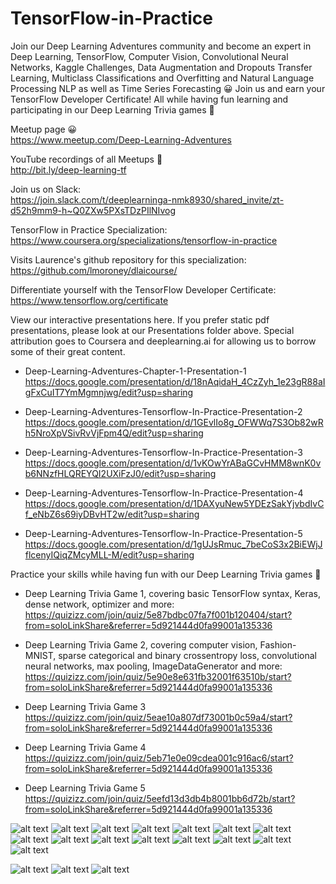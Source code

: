 # TensorFlow-in-Practice

Join our Deep Learning Adventures community and become an expert in Deep Learning, TensorFlow, Computer Vision, Convolutional Neural Networks, Kaggle Challenges, Data Augmentation and Dropouts Transfer Learning, Multiclass Classifications and Overfitting and Natural Language Processing NLP as well as Time Series Forecasting 😀 Join us and earn your TensorFlow Developer Certificate! All while having fun learning and participating in our Deep Learning Trivia games 🎉  

Meetup page 😀    
https://www.meetup.com/Deep-Learning-Adventures

YouTube recordings of all Meetups 🎉    
http://bit.ly/deep-learning-tf  

Join us on Slack:  
https://join.slack.com/t/deeplearninga-nmk8930/shared_invite/zt-d52h9mm9-h~Q0ZXw5PXsTDzPIlNIvog

TensorFlow in Practice Specialization:  
https://www.coursera.org/specializations/tensorflow-in-practice

Visits Laurence's github repository for this specialization:  
https://github.com/lmoroney/dlaicourse/

Differentiate yourself with the TensorFlow Developer Certificate:  
https://www.tensorflow.org/certificate

View our interactive presentations here. If you prefer static pdf presentations, please look at our Presentations folder above. Special attribution goes to Coursera and deeplearning.ai for allowing us to borrow some of their great content.

* Deep-Learning-Adventures-Chapter-1-Presentation-1  
https://docs.google.com/presentation/d/18nAqidaH_4CzZyh_1e23gR88aIgFxCuIT7YmMgmnjwg/edit?usp=sharing

* Deep-Learning-Adventures-Tensorflow-In-Practice-Presentation-2  
https://docs.google.com/presentation/d/1GEvlIo8g_OFWWq7S3Ob82wRh5NroXpVSivRvVjFpm4Q/edit?usp=sharing

* Deep-Learning-Adventures-Tensorflow-In-Practice-Presentation-3  
https://docs.google.com/presentation/d/1vKOwYrABaGCvHMM8wnK0vb6NNzfHLQREYQI2UXiFzJ0/edit?usp=sharing

* Deep-Learning-Adventures-Tensorflow-In-Practice-Presentation-4  
https://docs.google.com/presentation/d/1DAXyuNew5YDEzSakYjvbdIvCf_eNbZ6s69iyDBvHT2w/edit?usp=sharing

* Deep-Learning-Adventures-Tensorflow-In-Practice-Presentation-5  
https://docs.google.com/presentation/d/1gUJsRmuc_7beCoS3x2BiEWjJflcenyIQiqZMcyMLL-M/edit?usp=sharing

Practice your skills while having fun with our Deep Learning Trivia games 🎉  
* Deep Learning Trivia Game 1, covering basic TensorFlow syntax, Keras, dense network, optimizer and more:    
https://quizizz.com/join/quiz/5e87bdbc07fa7f001b120404/start?from=soloLinkShare&referrer=5d921444d0fa99001a135336

* Deep Learning Trivia Game 2, covering computer vision, Fashion-MNIST, sparse categorical and binary crossentropy loss, convolutional neural networks, max pooling, ImageDataGenerator and more:  
https://quizizz.com/join/quiz/5e90e8e631fb32001f63510b/start?from=soloLinkShare&referrer=5d921444d0fa99001a135336

* Deep Learning Trivia Game 3  
https://quizizz.com/join/quiz/5eae10a807df73001b0c59a4/start?from=soloLinkShare&referrer=5d921444d0fa99001a135336

* Deep Learning Trivia Game 4  
https://quizizz.com/join/quiz/5eb71e0e09cdea001c916ac6/start?from=soloLinkShare&referrer=5d921444d0fa99001a135336

* Deep Learning Trivia Game 5  
https://quizizz.com/join/quiz/5eefd13d3db4b8001bb6d72b/start?from=soloLinkShare&referrer=5d921444d0fa99001a135336


![alt text](images/DLA-0.png)
![alt text](images/DLA-1.png)
![alt text](images/DLA-0.5.png)
![alt text](images/DLA-2.png)
![alt text](images/DLA-3.png)
![alt text](images/DLA-4.png)
![alt text](images/DLA-5.png)
![alt text](images/DLA-6.png)
![alt text](images/DLA-7.png)
![alt text](images/DLA-8.png)
![alt text](images/DLA-9.png)
![alt text](images/DLA-10.png)
![alt text](images/DLA-11.png)
![alt text](images/DLA.png)
![alt text](images/DLA-12.png)

![alt text](images/TensorFlow-in-Practice-1.png)
![alt text](images/TensorFlow-in-Practice-2.png)
![alt text](images/TensorFlow-in-Practice-3.png)

